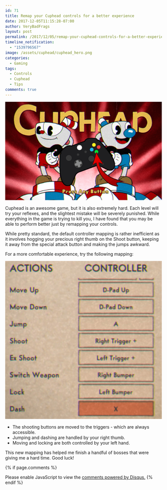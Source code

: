 ```yaml
---
id: 71
title: Remap your Cuphead controls for a better experience
date: 2017-12-05T11:15:28-07:00
author: VeryBadFrags
layout: post
permalink: /2017/12/05/remap-your-cuphead-controls-for-a-better-experience/
timeline_notification:
  - "1539796567"
image: /assets/cuphead/cuphead_hero.png
categories:
  - Gaming
tags:
  - Controls
  - Cuphead
  - Tips
comments: true
---
```

![Hero](/assets/cuphead/cuphead_hero.png)

Cuphead is an awesome game, but it is also extremely hard. Each level will try your reflexes, and the slightest mistake will be severely punished. While everything in the game is trying to kill you, I have found that you may be able to perform better just by remapping your controls.

<!-- wp:more -->
<!--more-->
<!-- /wp:more -->

While pretty standard, the default controller mapping is rather inefficient as it involves hogging your precious right thumb on the Shoot button, keeping it away from the special attack button and making the jumps awkward.

For a more comfortable experience, try the following mapping:

![Controller Mapping](/assets/cuphead/controller.png)

* The shooting buttons are moved to the triggers - which are always accessible.
* Jumping and dashing are handled by your right thumb.
* Moving and locking are both controlled by your left hand.

This new mapping has helped me finish a handful of bosses that were giving me a hard time. Good luck!

{% if page.comments %}
<div id="disqus_thread"></div>
<script>
    var disqus_config = function () {
        this.page.url = '{{ page.url | absolute_url }}';
        this.page.identifier = '{{ page.id}}';
    };

    (function() {  // REQUIRED CONFIGURATION VARIABLE: EDIT THE SHORTNAME BELOW
        var d = document, s = d.createElement('script');
        
        s.src = 'https://verybadfrags.disqus.com/embed.js';
        
        s.setAttribute('data-timestamp', +new Date());
        (d.head || d.body).appendChild(s);
    })();
</script>
<noscript>Please enable JavaScript to view the <a href="https://disqus.com/?ref_noscript" rel="nofollow">comments powered by Disqus.</a></noscript>
{% endif %}
